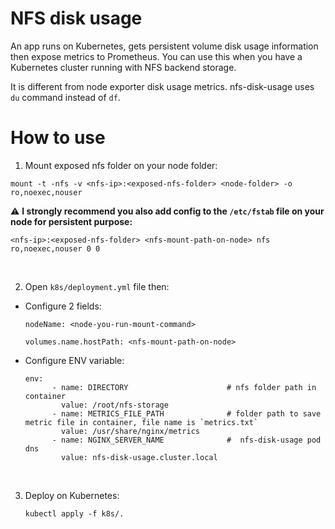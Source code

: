 # NFS disk usage
An app runs on Kubernetes, gets persistent volume disk usage information then expose metrics to Prometheus. You can use this when you have a Kubernetes cluster running with NFS backend storage.

It is different from node exporter disk usage metrics. nfs-disk-usage uses `du` command instead of `df`.

# How to use
1. Mount exposed nfs folder on your node folder:

```
mount -t -nfs -v <nfs-ip>:<exposed-nfs-folder> <node-folder> -o ro,noexec,nouser
```

:warning: **I strongly recommend you also add config to the `/etc/fstab` file on your node for persistent purpose:**

  ```
  <nfs-ip>:<exposed-nfs-folder> <nfs-mount-path-on-node> nfs ro,noexec,nouser 0 0
  ```
<br/>

2. Open `k8s/deployment.yml` file then:

  - Configure 2 fields:
    ```
    nodeName: <node-you-run-mount-command>

    volumes.name.hostPath: <nfs-mount-path-on-node>
    ```
  - Configure ENV variable:
    ```
    env:
          - name: DIRECTORY                      # nfs folder path in container
            value: /root/nfs-storage
          - name: METRICS_FILE_PATH              # folder path to save metric file in container, file name is `metrics.txt`
            value: /usr/share/nginx/metrics
          - name: NGINX_SERVER_NAME              #  nfs-disk-usage pod dns
            value: nfs-disk-usage.cluster.local
    ```
<br/>

3. Deploy on Kubernetes:
   ```
   kubectl apply -f k8s/.
   ```
